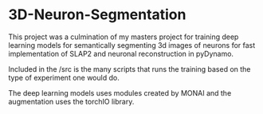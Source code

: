 # 3D-Neuron-Segmentation

This project was a culmination of my masters project for training deep learning models for semantically segmenting 3d images of neurons for fast implementation of SLAP2 and neuronal reconstruction in pyDynamo. 

Included in the /src is the many scripts that runs the training based on the type of experiment one would do.

The deep learning models uses modules created by MONAI and the augmentation uses the torchIO library.
